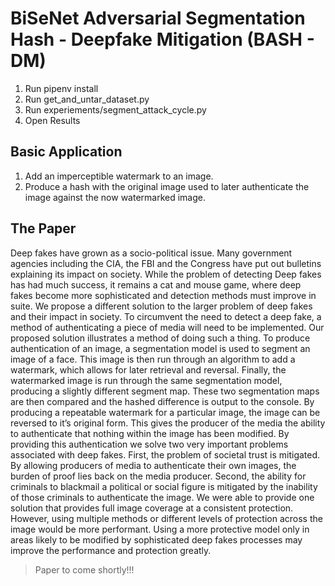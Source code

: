 
# BiSeNet Adversarial Segmentation Hash - Deepfake Mitigation (BASH - DM)
1. Run pipenv install 
2. Run get_and_untar_dataset.py
3. Run experiements/segment_attack_cycle.py
4. Open Results
## Basic Application
1. Add an imperceptible watermark to an image. 
2. Produce a hash with the original image used to later authenticate the image against the now watermarked image. 
 

## The Paper 

Deep fakes have grown as a socio-political issue. Many government agencies including the CIA, the FBI and the Congress have put out bulletins explaining its impact on society. While the problem of detecting Deep fakes has had much success, it remains a cat and mouse game, where deep fakes become more sophisticated and detection methods must improve in suite. We propose a different solution to the larger problem of deep fakes and their impact in society. 
To circumvent the need to detect a deep fake, a method of authenticating a piece of media will need to be implemented. Our proposed solution illustrates a method of doing such a thing. To produce authentication of an image, a segmentation model is used to segment an image of a face. This image is then run through an algorithm to add a watermark, which allows for later retrieval and reversal. Finally, the watermarked image is run through the same segmentation model, producing a slightly different segment map. These two segmentation maps are then compared and the hashed difference is output to the console. 
By producing a repeatable watermark for a particular image, the image can be reversed to it’s original form. This gives the producer of the media the ability to authenticate that nothing within the image has been modified. By providing this authentication we solve two very important problems associated with deep fakes. 
First, the problem of societal trust is mitigated. By allowing producers of media to authenticate their own images, the burden of proof lies back on the media producer. Second, the ability for criminals to blackmail a political or social figure is mitigated by the inability of those criminals to authenticate the image. 
We were able to provide one solution that provides full image coverage at a consistent protection. However, using multiple methods or different levels of protection across the image would be more performant. Using a more protective model only in areas likely to be modified by sophisticated deep fakes processes may improve the performance and protection greatly. 

> Paper to come shortly!!!
